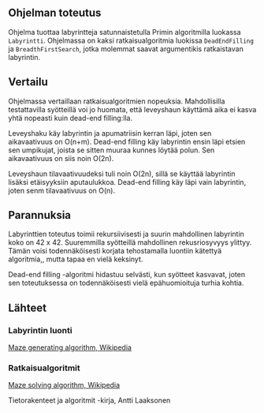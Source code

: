 ## Ohjelman toteutus

Ohjelma tuottaa labyrintteja satunnaistetulla Primin algoritmilla luokassa `Labyrintti`. Ohjelmassa on kaksi ratkaisualgoritmia luokissa `DeadEndFilling` ja `BreadthFirstSearch`, jotka molemmat saavat argumentikis ratkaistavan labyrintin. 

## Vertailu
Ohjelmassa vertaillaan ratkaisualgoritmien nopeuksia. Mahdollisilla testattavilla syötteillä voi jo huomata, että leveyshaun käyttämä aika ei kasva yhtä nopeasti kuin dead-end filling:lla. 

Leveyshaku käy labyrintin ja apumatriisin kerran läpi, joten sen aikavaativuus on O(n+m). Dead-end filling käy labyrintin ensin läpi etsien sen umpikujat, joista se sitten muuraa kunnes löytää polun. Sen aikavaativuus on siis noin O(2n).

Leveyshaun tilavaativuudeksi tuli noin O(2n), sillä se käyttää labyrintin lisäksi etäisyyksiin aputaulukkoa. Dead-end filling käy läpi vain labyrintin, joten senm tilavaativuus on O(n).
## Parannuksia
Labyrinttien toteutus toimii rekursiivisesti ja suurin mahdollinen labyrintin koko on 42 x 42. Suuremmilla syötteillä mahdollinen rekusriosyvyys ylittyy. Tämän voisi todennäköisesti korjata tehostamalla luontiin kätettyä algoritmia,, mutta tapaa en vielä keksinyt.

Dead-end filling -algoritmi hidastuu selvästi, kun syötteet kasvavat, joten sen toteutuksessa on todennäköisesti vielä epähuomioituja turhia kohtia. 

## Lähteet
### Labyrintin luonti

[Maze generating algorithm, Wikipedia](https://en.wikipedia.org/wiki/Maze_generation_algorithm)

### Ratkaisualgoritmit

[Maze solving algorithm, Wikipedia](https://en.wikipedia.org/wiki/Maze-solving_algorithm)

Tietorakenteet ja algoritmit -kirja, Antti Laaksonen
